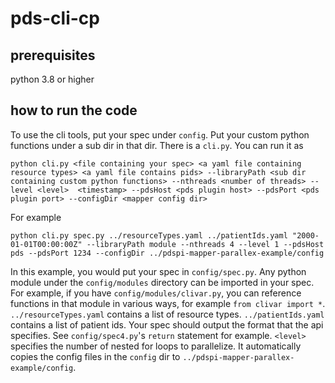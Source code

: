 # pds-cli-cp

## prerequisites
 python 3.8 or higher

## how to run the code

To use the cli tools, put your spec under `config`. Put your custom python functions under a sub dir in that dir. There is a `cli.py`. You can run it as

```
python cli.py <file containing your spec> <a yaml file containing resource types> <a yaml file contains pids> --libraryPath <sub dir containing custom python functions> --nthreads <number of threads> --level <level>  <timestamp> --pdsHost <pds plugin host> --pdsPort <pds plugin port> --configDir <mapper config dir>
```

For example

```
python cli.py spec.py ../resourceTypes.yaml ../patientIds.yaml "2000-01-01T00:00:00Z" --libraryPath module --nthreads 4 --level 1 --pdsHost pds --pdsPort 1234 --configDir ../pdspi-mapper-parallex-example/config
```

In this example, you would put your spec in `config/spec.py`. Any python module under the `config/modules` directory can be imported in your spec. For example, if you have `config/modules/clivar.py`, you can reference functions in that module in various ways, for example `from clivar import *`. `../resourceTypes.yaml` contains a list of resource types. `../patientIds.yaml` contains a list of patient ids. Your spec should output the format that the api specifies. See `config/spec4.py`'s `return` statement for example. `<level>` specifies the number of nested for loops to parallelize. It automatically copies the config files in the `config` dir to `../pdspi-mapper-parallex-example/config`.
